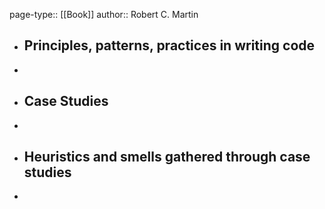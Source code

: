 page-type:: [[Book]]
author:: Robert C. Martin

- ## Principles, patterns, practices in writing code
-
- ## Case Studies
-
- ## Heuristics and smells gathered through case studies
-